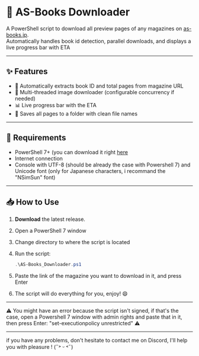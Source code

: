 # 📘 AS-Books Downloader

A PowerShell script to download all preview pages of any magazines on [as-books.jp](https://www.as-books.jp).  
Automatically handles book id detection, parallel downloads, and displays a live progress bar with ETA

---

## ✨ Features

- 🧠 Automatically extracts book ID and total pages from magazine URL  
- 🚀 Multi-threaded image downloader (configurable concurrency if needed)  
- 📊 Live progress bar with the ETA
- 💾 Saves all pages to a folder with clean file names  

---

## 🔧 Requirements

- PowerShell 7+ (you can download it right [here](https://learn.microsoft.com/en-us/powershell/scripting/install/installing-powershell-on-windows)
- Internet connection
- Console with UTF-8 (should be already the case with Powershell 7) and Unicode font (only for Japanese characters, i recommand the "NSimSun" font)

---

## 📥 How to Use

1. **Download** the latest release.
2. Open a PowerShell 7 window
3. Change directory to where the script is located
4. Run the script:

   ```powershell
   .\AS-Books_Downloader.ps1
5. Paste the link of the magazine you want to download in it, and press Enter
6. The script will do everything for you, enjoy! 😄

---

⚠️ You might have an error because the script isn't signed, if that's the case, open a Powershell 7 window with admin rights and paste that in it, then press Enter: "set-executionpolicy unrestricted" ⚠️

---

if you have any problems, don't hesitate to contact me on Discord, I'll help you with pleasure ! (˶˃ ᵕ ˂˶)
